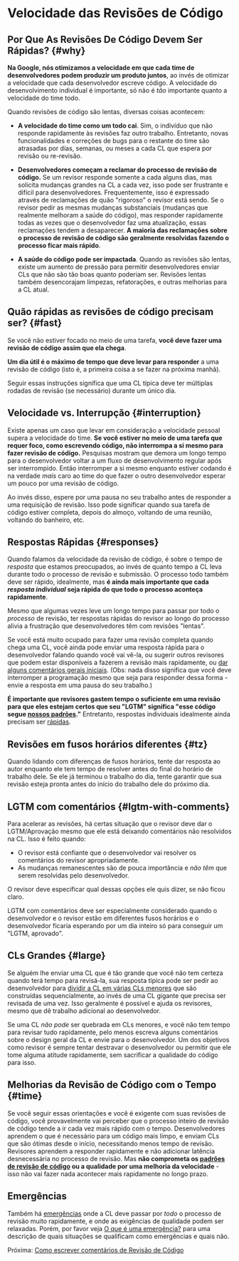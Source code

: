 # Velocidade das Revisões de Código

## Por Que As Revisões De Código Devem Ser Rápidas? {#why}

**Na Google, nós otimizamos a velocidade em que cada time de desenvolvedores
podem produzir um produto juntos**, ao invés de otimizar a velocidade que cada
desenvolvedor escreve código. A velocidade do desenvolvimento individual é
importante, só não é _tão_ importante quanto a velocidade do time todo.

Quando revisões de código são lentas, diversas coisas acontecem:

- **A velocidade do time como um todo cai**. Sim, o indivíduo que não responde
  rapidamente às revisões faz outro trabalho. Entretanto, novas funcionalidades
  e correções de bugs para o restante do time são atrasadas por dias, semanas,
  ou meses a cada CL que espera por revisão ou re-revisão.

- **Desenvolvedores começam a reclamar do processo de revisão de código.** Se um
  revisor responde somente a cada alguns dias, mas solicita mudanças grandes na
  CL a cada vez, isso pode ser frustrante e difícil para desenvolvedores.
  Frequentemente, isso é expressado através de reclamações de quão "rigoroso" o
  revisor está sendo. Se o revisor pedir as mesmas mudanças substanciais
  (mudanças que realmente melhoram a saúde do código), mas responder rapidamente
  todas as vezes que o desenvolvedor faz uma atualização, essas reclamações
  tendem a desaparecer. **A maioria das reclamações sobre o processo de revisão
  de código são geralmente resolvidas fazendo o processo ficar mais rápido**.

- **A saúde do código pode ser impactada**. Quando as revisões são lentas,
  existe um aumento de pressão para permitir desenvolvedores enviar CLs que não
  são tão boas quanto poderiam ser. Revisões lentas também desencorajam
  limpezas, refatorações, e outras melhorias para a CL atual.

## Quão rápidas as revisões de código precisam ser? {#fast}

Se você não estiver focado no meio de uma tarefa, **você deve fazer uma revisão
de código assim que ela chega**.

**Um dia útil é o máximo de tempo que deve levar para responder** a uma revisão
de código (isto é, a primeira coisa a se fazer na próxima manhã).

Seguir essas instruções significa que uma CL típica deve ter múltiplas rodadas
de revisão (se necessário) durante um único dia.

## Velocidade vs. Interrupção {#interruption}

Existe apenas um caso que levar em consideração a velocidade pessoal supera a
velocidade do time. **Se você estiver no meio de uma tarefa que requer foco,
como escrevendo código, não interrompa a si mesmo para fazer revisão de
código.** Pesquisas mostram que demora um longo tempo para o desenvolvedor
voltar a um fluxo de desenvolvimento regular após ser interrompido. Então
interromper a si mesmo enquanto estiver codando é na verdade _mais_ caro ao time
do que fazer o outro desenvolvedor esperar um pouco por uma revisão de código.

Ao invés disso, espere por uma pausa no seu trabalho antes de responder a uma
requisição de revisão. Isso pode significar quando sua tarefa de código estiver
completa, depois do almoço, voltando de uma reunião, voltando do banheiro, etc.

## Respostas Rápidas {#responses}

Quando falamos da velocidade da revisão de código, é sobre o tempo de _resposta_
que estamos preocupados, ao invés de quanto tempo a CL leva durante todo o
processo de revisão e submissão. O processo todo também deve ser rápido,
idealmente, mas **é ainda mais importante que cada _resposta individual_ seja
rápida do que todo o processo aconteça rapidamente**.

Mesmo que algumas vezes leve um longo tempo para passar por todo o _processo_ de
revisão, ter respostas rápidas do revisor ao longo do processo alivia a
frustração que desenvolvedores têm com revisões "lentas".

Se você está muito ocupado para fazer uma revisão completa quando chega uma CL,
você ainda pode enviar uma resposta rápida para o desenvolvedor falando quando
você vai vê-la, ou sugerir outros revisores que podem estar disponíveis a
fazerem a revisão mais rapidamente, ou
[dar alguns comentários gerais iniciais](navigate.md). (Obs: nada disso
significa que você deve interromper a programação mesmo que seja para responder
dessa forma - envie a resposta em uma pausa do seu trabalho.)

**É importante que revisores gastem tempo o suficiente em uma revisão para que
eles estejam certos que seu "LGTM" significa "esse código segue
[nossos padrões](standard.md)."** Entretanto, respostas individuais idealmente
ainda precisam ser [rápidas](#fast).

## Revisões em fusos horários diferentes {#tz}

Quando lidando com diferenças de fusos horários, tente dar resposta ao autor
enquanto ele tem tempo de resolver antes do final do horário de trabalho dele.
Se ele já terminou o trabalho do dia, tente garantir que sua revisão esteja
pronta antes do início do trabalho dele do próximo dia.

## LGTM com comentários {#lgtm-with-comments}

Para acelerar as revisões, há certas situação que o revisor deve dar o
LGTM/Aprovação mesmo que ele está deixando comentários não resolvidos na CL.
Isso é feito quando:

- O revisor está confiante que o desenvolvedor vai resolver os comentários do
  revisor apropriadamente.
- As mudanças remanescentes são de pouca importância e _não têm_ que serem
  resolvidas pelo desenvolvedor.

O revisor deve especificar qual dessas opções ele quis dizer, se não ficou
claro.

LGTM com comentários deve ser especialmente considerado quando o desenvolvedor e
o revisor estão em diferentes fusos horários e o desenvolvedor ficaria esperando
por um dia inteiro só para conseguir um "LGTM, aprovado".

## CLs Grandes {#large}

Se alguém lhe enviar uma CL que é tão grande que você não tem certeza quando
terá tempo para revisá-la, sua resposta típica pode ser pedir ao desenvolvedor
para [dividir a CL em várias CLs menores](../developer/small-cls.md) que são
construídas sequencialmente, ao invés de uma CL gigante que precisa ser revisada
de uma vez. Isso geralmente é possível e ajuda os revisores, mesmo que dê
trabalho adicional ao desenvolvedor.

Se uma CL _não pode_ ser quebrada em CLs menores, e você não tem tempo para
revisar tudo rapidamente, pelo menos escreva alguns comentários sobre o design
geral da CL e envie para o desenvolvedor. Um dos objetivos como revisor é sempre
tentar destravar o desenvolvedor ou permitir que ele tome alguma atitude
rapidamente, sem sacrificar a qualidade do código para isso.

## Melhorias da Revisão de Código com o Tempo {#time}

Se você seguir essas orientações e você é exigente com suas revisões de código,
você provavelmente vai perceber que o processo inteiro de revisão de código
tende a ir cada vez mais rápido com o tempo. Desenvolvedores aprendem o que é
necessário para um código mais limpo, e enviam CLs que são ótimas desde o
início, necessitando menos tempo de revisão. Revisores aprendem a responder
rapidamente e não adicionar latência desnecessária no processo de revisão. Mas
**não comprometa os [padrões de revisão de código](standard.md) ou a qualidade
por uma melhoria da velocidade** - isso não vai fazer nada acontecer mais
rapidamente no longo prazo.

## Emergências

Também há [emergências](../emergencies.md) onde a CL deve passar por _todo_ o
processo de revisão muito rapidamente, e onde as exigências de qualidade podem
ser relaxadas. Porém, por favor veja
[O que é uma emergência?](../emergencies.md#what) para uma descrição de quais
situações se qualificam como emergências e quais não.

Próxima: [Como escrever comentários de Revisão de Código](comments.md)
